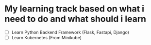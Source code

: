 # My learning track based on what i need to do and what should i learn
- [ ] Learn Python Backend Framework (Flask, Fastapi, Django)
- [ ] Learn Kubernetes (From Minikube)
